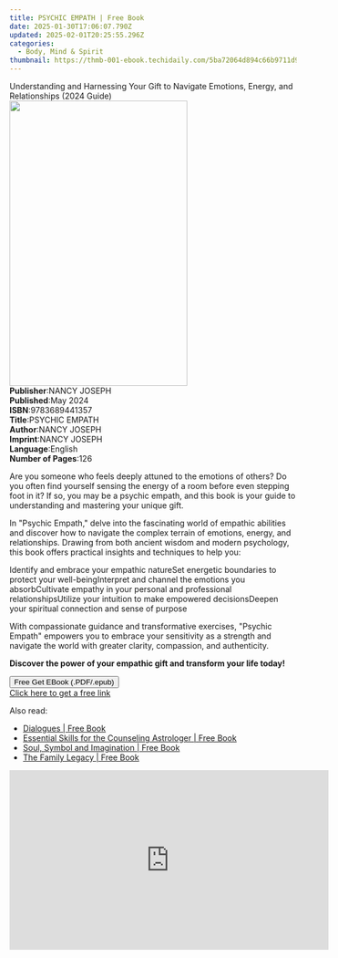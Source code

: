 ```yaml
---
title: PSYCHIC EMPATH | Free Book
date: 2025-01-30T17:06:07.790Z
updated: 2025-02-01T20:25:55.296Z
categories:
  - Body, Mind & Spirit
thumbnail: https://thmb-001-ebook.techidaily.com/5ba72064d894c66b9711d999f42fd9e8cbf6052fb862cff6834f8a729e09385d.jpg
---
```

<main id="book-container">
  <div class="flex flex-col">
    <div class="book-brief flex-1 py-6 px-4 sm:p-6 md:py-10 md:px-8">
      <!-- brief-->
      <div class="book-brief-main">
        Understanding and Harnessing Your Gift to Navigate Emotions, Energy, and
        Relationships (2024 Guide)
      </div>
    </div>
    <div
      class="book-meta-info flex-1 grid gap-4 col-start-1 col-end-3 row-start-1 sm:mb-6 sm:grid-cols-4 lg:gap-6 lg:col-start-2 lg:row-end-6 lg:row-span-6 lg:mb-0"
    >
      <div
        class="book-meta-info-left place-content-center mt-4 p-4 text-sm leading-6 col-start-2 col-span-2 dark:text-slate-400"
      >
        <img
          class="w-full h-500 object-cover rounded-lg sm:h-255 sm:col-span-2 lg:col-span-full"
          src="https://img-001-ebook.techidaily.com/a37601f7ae6ed2bba99378b50cbcd372a1be036060465a769bcafc73c3f5a6c6.jpg"
          alt=""
          width="312"
          height="500"
        />
      </div>
      <div
        class="book-meta-info-right mt-2 col-start-1 row-start-2 col-span-3 self-center"
      >
        <!-- meta data  -->
        <div class="flex flex-col px-4 md:px-8">
          <div class="flex-1">
            <strong>Publisher</strong>:<span class="px-2">NANCY JOSEPH</span>
          </div>
          <div class="flex-1">
            <strong>Published</strong>:<span class="px-2">May 2024</span>
          </div>
          <div class="flex-1">
            <strong>ISBN</strong>:<span class="px-2">9783689441357</span>
          </div>
          <div class="flex-1">
            <strong>Title</strong>:<span class="px-2">PSYCHIC EMPATH</span>
          </div>
          <div class="flex-1">
            <strong>Author</strong>:<span class="px-2">NANCY JOSEPH</span>
          </div>
          <div class="flex-1">
            <strong>Imprint</strong>:<span class="px-2">NANCY JOSEPH</span>
          </div>
          <div class="flex-1">
            <strong>Language</strong>:<span class="px-2">English</span>
          </div>
          <div class="flex-1">
            <strong>Number of Pages</strong>:<span class="px-2">126</span>
          </div>
        </div>
      </div>
    </div>
    <div class="book-description flex-1 py-6 px-4 sm:p-6 md:py-10 md:px-8">
      <div class="book-description-main">
        <div accordion-content="" id="description">
          <p>
            Are you someone who feels deeply attuned to the emotions of others?
            Do you often find yourself sensing the energy of a room before even
            stepping foot in it? If so, you may be a psychic empath, and this
            book is your guide to understanding and mastering your unique gift.
          </p>
          <p>
            In "Psychic Empath," delve into the fascinating world of empathic
            abilities and discover how to navigate the complex terrain of
            emotions, energy, and relationships. Drawing from both ancient
            wisdom and modern psychology, this book offers practical insights
            and techniques to help you:
          </p>
          <span contenteditable="false" class="ql-ui"></span>Identify and
          embrace your empathic nature<span
            contenteditable="false"
            class="ql-ui"
          ></span
          >Set energetic boundaries to protect your well-being<span
            contenteditable="false"
            class="ql-ui"
          ></span
          >Interpret and channel the emotions you absorb<span
            contenteditable="false"
            class="ql-ui"
          ></span
          >Cultivate empathy in your personal and professional
          relationships<span contenteditable="false" class="ql-ui"></span
          >Utilize your intuition to make empowered decisions<span
            contenteditable="false"
            class="ql-ui"
          ></span
          >Deepen your spiritual connection and sense of purpose
          <p>
            With compassionate guidance and transformative exercises, "Psychic
            Empath" empowers you to embrace your sensitivity as a strength and
            navigate the world with greater clarity, compassion, and
            authenticity.
          </p>
          <p>
            <strong
              >Discover the power of your empathic gift and transform your life
              today!</strong
            >
          </p>
        </div>
        <div class="accordion-fader"></div>
      </div>
    </div>
    <div class="book-excerpts flex-1 py-6 px-4 sm:p-6 md:py-10 md:px-8"></div>
    <div
      class="book-about-author flex-1 py-6 px-4 sm:p-6 md:py-10 md:px-8"
    ></div>
    <div class="book-free-get flex-1 py-6 px-4 sm:p-6 md:py-10 md:px-8">
      <button
        id="btn-free-get"
        class="bg-blue-500 hover:bg-blue-700 text-white font-bold py-2 px-4 rounded"
      >
        Free Get EBook (.PDF/.epub)
      </button>
      <div id="countdown-display" class="px-2 text-lg mt-2"></div>
      <a
        id="free-link"
        class="hidden bg-blue-500 hover:bg-blue-700 text-white font-bold py-2 px-4 rounded"
        href="https://www.ebooks.com/en-us/book/211355203/psychic-empath/nancy-joseph/"
        target="_blank"
        >Click here to get a free link</a
      >
    </div>
    <script>
      let countdownTime = 0;
      let countdownInterval = null;
      document
        .getElementById('btn-free-get')
        .addEventListener('click', startCountdown);
      function startCountdown() {
        countdownTime = new Date().getTime() + 60000 * 3;
        countdownInterval = setInterval(updateCountdown, 1000);
        document.getElementById('btn-free-get').disabled = true;
        document
          .getElementById('btn-free-get')
          .classList.add('bg-gray-500', 'cursor-not-allowed');
      }
      function updateCountdown() {
        let currentTime = new Date().getTime();
        let timeLeft = countdownTime - currentTime;
        let secondsLeft = Math.floor(timeLeft / 1000);
        document.getElementById('countdown-display').innerHTML =
          `Remaining time: ${secondsLeft} seconds.`;
        if (secondsLeft <= 0) {
          clearInterval(countdownInterval);
          document.getElementById('btn-free-get').classList.add('hidden');
          document.getElementById('free-link').classList.remove('hidden');
          document.getElementById('countdown-display').innerHTML = '';
        }
      }
    </script>
  </div>
</main>

<ins class="adsbygoogle"
      style="display:block"
      data-ad-client="ca-pub-7571918770474297"
      data-ad-slot="8358498916"
      data-ad-format="auto"
      data-full-width-responsive="true"></ins>
    

<span class="atpl-alsoreadstyle">Also read:</span>
<div><ul>
<li><a href="https://novels-ebooks.techidaily.com/210926308-9781903353448-dialogues/"><u>Dialogues | Free Book</u></a></li>
<li><a href="https://novels-ebooks.techidaily.com/210926307-9781903353646-essential-skills-for-the-counseling-astrologer/"><u>Essential Skills for the Counseling Astrologer | Free Book</u></a></li>
<li><a href="https://novels-ebooks.techidaily.com/210926311-9781903353561-soul-symbol-and-imagination/"><u>Soul, Symbol and Imagination | Free Book</u></a></li>
<li><a href="https://novels-ebooks.techidaily.com/210926309-9781903353363-the-family-legacy/"><u>The Family Legacy | Free Book</u></a></li>
</ul></div>

<!-- affiliate ads begin -->
<iframe width="560" height="315" src="https://www.youtube.com/embed/YpnYKIrpgZQ?si=94zicAHp1CH-0oso" title="YouTube video player" frameborder="0" allow="accelerometer; autoplay; clipboard-write; encrypted-media; gyroscope; picture-in-picture; web-share" referrerpolicy="strict-origin-when-cross-origin" allowfullscreen></iframe>
<!-- affiliate ads end -->

